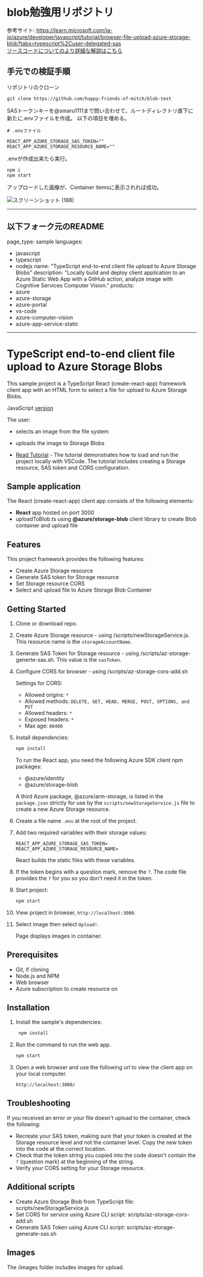 # blob勉強用リポジトリ
参考サイト: https://learn.microsoft.com/ja-jp/azure/developer/javascript/tutorial/browser-file-upload-azure-storage-blob?tabs=typescript%2Cuser-delegated-sas  
[ソースコードについてのより詳細な解説はこちら](https://learn.microsoft.com/ja-jp/azure/developer/javascript/tutorial/browser-file-upload-azure-storage-blob?tabs=typescript%2Cuser-delegated-sas#upload-file-to-azure-storage-blob-with-azure-sdk-client-library)

## 手元での検証手順
リポジトリのクローン
```
git clone https://github.com/happy-friends-of-mitch/blob-test
```

SASトークンキーを@smaru1111まで問い合わせて、ルートディレクトリ直下に新たに.envファイルを作成。
以下の項目を埋める。  
```
# .envファイル

REACT_APP_AZURE_STORAGE_SAS_TOKEN=""
REACT_APP_AZURE_STORAGE_RESOURCE_NAME=""
```

.envが作成出来たら実行。
```
npm i
npm start
```

アップロードした画像が、Container itemsに表示されれば成功。

![スクリーンショット (188)](https://github.com/happy-friends-of-mitch/blob-test/assets/96244711/6cdc6c1f-4a32-4856-9426-6715ea07dcaa)



---
## 以下フォーク元のREADME
page_type: sample
languages:
- javascript
- typescript
- nodejs
name: "TypeScript end-to-end client file upload to Azure Storage Blobs"
description: "Locally build and deploy client application to an Azure Static Web App with a GitHub action, analyze image with Cognitive Services Computer Vision."
products:
- azure
- azure-storage
- azure-portal
- vs-code
- azure-computer-vision
- azure-app-service-static
---

# TypeScript end-to-end client file upload to Azure Storage Blobs

This sample project is a TypeScript React (create-react-app) framework client app with an HTML form to select a file for upload to Azure Storage Blobs. 

JavaScript [version](https://github.com/Azure-Samples/js-e2e-browser-file-upload-storage-blob)

The user:
* selects an image from the file system
* uploads the image to Storage Blobs

* [Read Tutorial](https://docs.microsoft.com/azure/developer/javascript/tutorial/browser-file-upload-azure-storage-blob) - The tutorial demonstrates how to load and run the project locally with VSCode. The tutorial includes creating a Storage resource, SAS token and CORS configuration. 


## Sample application

The React (create-react-app) client app consists of the following elements:

* **React** app hosted on port 3000
* uploadToBlob.ts using **@azure/storage-blob** client library to create Blob container and upload file

## Features

This project framework provides the following features:

* Create Azure Storage resource
* Generate SAS token for Storage resource
* Set Storage resource CORS
* Select and upload file to Azure Storage Blob Container

## Getting Started

1. Clone or download repo. 
1. Create Azure Storage resource - using /scripts/newStorageService.js. This resource name is the `storageAccountName`.
1. Generate SAS Token for Storage resource - using /scripts/az-storage-generte-sas.sh. This value is the `sasToken`.
1. Configure CORS for browser - using /scripts/az-storage-cors-add.sh

    Settings for CORS:
    * Allowed origins: `*`
    * Allowed methods: `DELETE, GET, HEAD, MERGE, POST, OPTIONS, and PUT`
    * Allowed headers: `*`
    * Exposed headers: `*`
    * Max age: `86400`
1. Install dependencies: 

    ```javascript
    npm install
    ```

    To run the React app, you need the following Azure SDK client npm packages:
    * @azure/identity
    * @azure/storage-blob

    A third Azure package, @azure/arm-storage, is listed in the `package.json` strictly for use by the `scripts/newStorageService.js` file to create a new Azure Storage resource.

1. Create a file name `.env` at the root of the project.
1. Add two required variables with their storage values:

    ```text
    REACT_APP_AZURE_STORAGE_SAS_TOKEN=
    REACT_APP_AZURE_STORAGE_RESOURCE_NAME=
    ```

    React builds the static files with these variables.

1. If the token begins with a question mark, remove the `?`. The code file provides the `?` for you so you don't need it in the token.

1. Start project: 

    ```javascript
    npm start
    ```

1. View project in browser, `http://localhost:3000`.

1. Select image then select `Upload!`. 

    Page displays images in container. 

## Prerequisites

- Git, if cloning 
- Node.js and NPM
- Web browser
- Azure subscription to create resource on

## Installation

1. Install the sample's dependencies:

   ```javascript
    npm install
    ```

1. Run the command to run the web app.

    ```javascript
    npm start
    ```

1. Open a web browser and use the following url to view the client app on your local computer.

    ```url
    http://localhost:3000/
    ```

## Troubleshooting

If you received an error or your file doesn't upload to the container, check the following:

* Recreate your SAS token, making sure that your token is created at the Storage resource level and not the container level. Copy the new token into the code at the correct location.
* Check that the token string you copied into the code doesn't contain the `?` (question mark) at the beginning of the string.
* Verify your CORS setting for your Storage resource.

## Additional scripts

* Create Azure Storage Blob from TypeScript file: scripts/newStorageService.js
* Set CORS for service using Azure CLI script: scripts/az-storage-cors-add.sh
* Generate SAS Token using Azure CLI script: scripts/az-storage-generate-sas.sh

## Images

The /images folder includes images for upload. 
